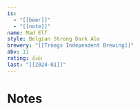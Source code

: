 ```yaml
---
is:
  - "[[beer]]"
  - "[[note]]"
name: Mad Elf
style: Belgian Strong Dark Ale
brewery: "[[Tröegs Independent Brewing]]"
abv: 11
rating: 👍👍
last: "[[2024-01]]"
---
```

# Notes
